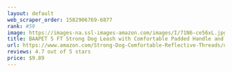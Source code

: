 ```yaml
---
layout: default 
﻿web_scraper_order: 1582906769-6877
rank: #59
image: https://images-na.ssl-images-amazon.com/images/I/71N6-ce56xL.jpg
title: BAAPET 5 FT Strong Dog Leash with Comfortable Padded Handle and Highly Reflective Threads…
url: https://www.amazon.com/Strong-Dog-Comfortable-Reflective-Threads/dp/B078MYFT8D/ref=zg_mw_pet-supplies_59?_encoding=UTF8&psc=1&refRID=H5H5GKBRAGT498NV2G74
reviews: 4.7 out of 5 stars
price: $9.89 
---
```


